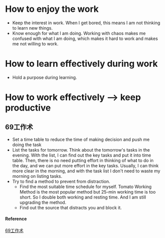 # How to enjoy the work

- Keep the interest in work. When I get bored, this means I am not thinking to learn new things.
- Know enough for what I am doing. Working with chaos makes me confused with what I am doing, which makes it hard to work and makes me not willing to work.

# How to learn effectively during work

- Hold a purpose during learning.

# How to work effectively --> keep productive 
## 69工作术
- Set a time table to reduce the time of making decision and push me doing the task
- List the tasks for tomorrow. Think about the tomorrow's tasks in the evening. With the list, I can find out the key tasks and put it into time table. Then, there is no need putting effort in thinking of what to do in the day, and we can put more effort in the key tasks. Usually, I can think more clear in the morning, and with the task list I don't need to waste my morning on listing tasks.
- Try to find a method to prevent from distraction. 
  - Find the most suitable time schedule for myself. Tomato Working Method is the most popular method but 25-min working time is too short. So I double both working and resting time. And I am still upgrading the method. 
  - Find out the source that distracts you and block it.

#### Reference

[69工作术](https://buzzorange.com/techorange/2021/02/17/enhance-programming-efficiency/)